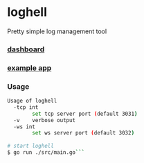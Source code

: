 # loghell
Pretty simple log management tool

### [dashboard](./dashboard/)
### [example app](./example/)

### Usage
```bash
Usage of loghell
  -tcp int
    	set tcp server port (default 3031)
  -v	verbose output
  -ws int
    	set ws server port (default 3032)
    	
# start loghell
$ go run ./src/main.go```
